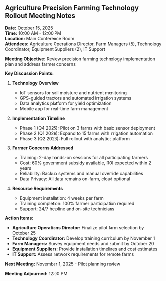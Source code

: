 ## Agriculture Precision Farming Technology Rollout Meeting Notes

**Date:** October 15, 2025  
**Time:** 10:00 AM - 12:00 PM  
**Location:** Main Conference Room  
**Attendees:** Agriculture Operations Director, Farm Managers (5), Technology Coordinator, Equipment Suppliers (2), IT Support  

**Meeting Objective:** Review precision farming technology implementation plan and address farmer concerns  

**Key Discussion Points:**

1. **Technology Overview**  
   - IoT sensors for soil moisture and nutrient monitoring  
   - GPS-guided tractors and automated irrigation systems  
   - Data analytics platform for yield optimization  
   - Mobile app for real-time farm management  

2. **Implementation Timeline**  
   - Phase 1 (Q4 2025): Pilot on 3 farms with basic sensor deployment  
   - Phase 2 (Q1 2026): Expand to 15 farms with irrigation automation  
   - Phase 3 (Q2 2026): Full rollout with analytics platform  

3. **Farmer Concerns Addressed**  
   - Training: 2-day hands-on sessions for all participating farmers  
   - Cost: 60% government subsidy available, ROI expected within 2 years  
   - Reliability: Backup systems and manual override capabilities  
   - Data Privacy: All data remains on-farm, cloud optional  

4. **Resource Requirements**  
   - Equipment installation: 4 weeks per farm  
   - Training completion: 100% farmer participation required  
   - Support: 24/7 helpline and on-site technicians  

**Action Items:**

- **Agriculture Operations Director:** Finalize pilot farm selection by October 25  
- **Technology Coordinator:** Develop training curriculum by November 1  
- **Farm Managers:** Survey equipment needs and submit by October 20  
- **Equipment Suppliers:** Provide installation timelines and cost estimates  
- **IT Support:** Assess network requirements for remote farms  

**Next Meeting:** November 1, 2025 - Pilot planning review  

**Meeting Adjourned:** 12:00 PM